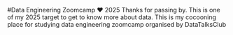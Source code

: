 #Data Engineering Zoomcamp ♥️ 2025
Thanks for passing by. This is one of my 2025 target to get to know more about data. This is my cocooning place for studying data engineering zoomcamp organised by DataTalksClub
